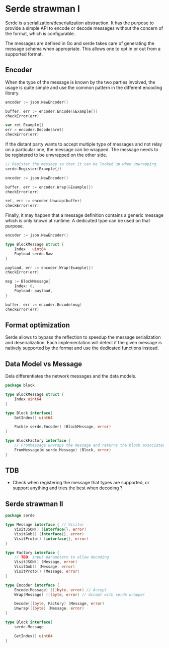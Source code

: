# Serde strawman I

Serde is a serialization/deserialization abstraction. It has the purpose to
provide a simple API to encode or decode messages without the concern of the
format, which is configurable.

The messages are defined in Go and serde takes care of generating the message
schema when appropriate. This allows one to opt in or out from a supported
format.

## Encoder

When the type of the message is known by the two parties involved, the usage is
quite simple and use the common pattern in the different encoding library.

```go
encoder := json.NewEncoder()

buffer, err := encoder.Encode(&Example{})
checkError(err)

var ret Example{}
err = encoder.Decode(&ret)
checkError(err)
```

If the distant party wants to accept multiple type of messages and not relay on
a particular one, the message can be wrapped. The message needs to be registered
to be unwrapped on the other side.

```go
// Register the message so that it can be looked up when unwrapping.
serde.Register(Example{})

encoder := json.NewEncoder()

buffer, err := encoder.Wrap(&Example{})
checkError(err)

ret, err := encoder.Unwrap(buffer)
checkError(err)
```

Finally, it may happen that a message definition contains a generic message
which is only known at runtime. A dedicated type can be used on that purpose.

```go
encoder := json.NewEncoder()

type BlockMessage struct {
    Index   uint64
    Payload serde.Raw
}

payload, err := encoder.Wrap(Example{})
checkError(err)

msg := BlockMessage{
    Index: 0,
    Payload: payload,
}

buffer, err := encoder.Encode(msg)
checkError(err)
```

## Format optimization

Serde allows to bypass the reflection to speedup the message serialization and
deserialization. Each implementation will detect if the given message is
natively supported by the format and use the dedicated functions instead.

## Data Model vs Message

Dela differentiates the network messages and the data models.

```go
package block

type BlockMessage struct {
    Index uint64
}

type Block interface{
    GetIndex() uint64

    Pack(e serde.Encoder) (BlockMessage, error)
}

type BlockFactory interface {
    // FromMessage unwraps the message and returns the block associated.
    FromMessage(m serde.Message) (Block, error)
}
```

## TDB

- Check when registering the message that types are supported, or support
  anything and tries the best when decoding ?

## Serde strawman II

```go
package serde

type Message interface { // Visitor
    VisitJSON() (interface{}, error)
    VisitGob() (interface{}, error)
    VisitProto() (interface{}, error)
}

type Factory interface {
    // TBD: input parameters to allow decoding
    VisitJSON() (Message, error)
    VisitGob() (Message, error)
    VisitProto() (Message, error)
}

type Encoder interface {
    Encode(Message) ([]byte, error) // Accept
    Wrap(Message) ([]byte, error) // Accept with serde wrapper

    Decode([]byte, Factory) (Message, error)
    Unwrap([]byte) (Message, error)
}
```

```go
type Block interface{
    serde.Message

    GetIndex() uint64
}
```
